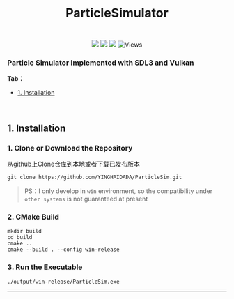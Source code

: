 <p align="center">
  <!-- <img width="200" src="doc/img/logo.png" alt="logo"> -->
  <h1 align="center" style="margin: 0 auto 0 auto;">ParticleSimulator</h1>
</p>
<br>
<p align="center">
  <img src="https://img.shields.io/github/contributors/yinghaidada/ParticleSim?color=0088f&style=for-the-badge&logo=github">
  <img src="https://img.shields.io/github/issues/yinghaidada/ParticleSim?color=4682f2&style=for-the-badge&logo=github">
  <img src="https://img.shields.io/github/stars/yinghaidada/ParticleSim?color=f7bb05&style=for-the-badge&logo=github">
  <img alt="Views" src="https://komarev.com/ghpvc/?username=ParticleSim&color=22d495&label=Views&style=for-the-badge">
<p>

### Particle Simulator Implemented with SDL3 and Vulkan

**Tab：**
- [1. Installation](#1-installation)
  
<br>

## 1. Installation
### 1. Clone or Download the Repository
从github上Clone仓库到本地或者下载已发布版本
```Power shell
git clone https://github.com/YINGHAIDADA/ParticleSim.git
```
> PS：I only develop in `win` environment, so the compatibility under `other systems` is not guaranteed at present

### 2. CMake Build
```Power shell
mkdir build
cd build
cmake ..
cmake --build . --config win-release
```

### 3. Run the Executable
```Power shell
./output/win-release/ParticleSim.exe
```
---
<br>